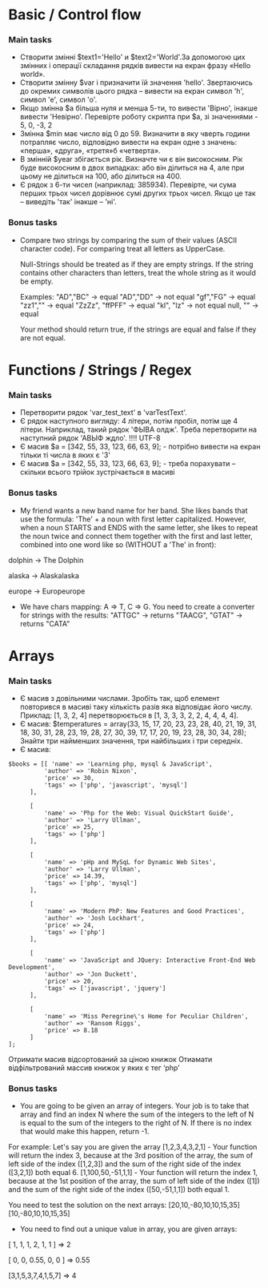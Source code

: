 # Basic / Control flow
### Main tasks
* Створити змінні $text1='Hello' и $text2='World'.За допомогою цих змінних і операції складання рядків вивести на екран фразу «Hello world».
* Створити змінну $var і призначити їй значення 'hello'. Звертаючись до окремих символів цього рядка – вивести на екран символ 'h', символ 'e', символ 'o'.
* Якщо змінна $a більша нуля и менша 5-ти, то вивести 'Вірно', інакше вивести 'Невірно'. Перевірте роботу скрипта при $a, зі значеннями - 5, 0, -3, 2
* Змінна $min має число від 0 до 59. Визначити в яку чверть години потрапляє число, відповідно вивести на екран одне з значень: «перша», «друга», «третя»б «четверта».
* В змінній $year збігається рік. Визначте чи є він високосним. Рік буде високосним в двох випадках: або він ділиться на 4, але при цьому не ділиться на 100, або ділиться на 400.
* Є рядок з 6-ти чисел (наприклад: 385934). Перевірте, чи сума перших трьох чисел дорівнює сумі других трьох чисел. Якщо це так – виведіть 'так' інакше – 'ні'.


### Bonus tasks
* Compare two strings by comparing the sum of their values (ASCII character code).
For comparing treat all letters as UpperCase.

  Null-Strings should be treated as if they are empty strings.
  If the string contains other characters than letters, treat the whole string as it would be empty.

  Examples:
  "AD","BC" -> equal
  "AD","DD" -> not equal
  "gf","FG" -> equal
  "zz1","" -> equal
  "ZzZz", "ffPFF" -> equal
  "kl", "lz" -> not equal
  null, "" -> equal

  Your method should return true, if the strings are equal and false if they are not equal.



# Functions / Strings / Regex
### Main tasks
* Перетворити рядок 'var_test_text' в 'varTestText'.
* Є рядок наступного вигляду: 4 літери, потім пробіл, потім ще 4 літери. Наприклад, такий рядок 'ФЫВА олдж'. Треба перетворити на наступний рядок 'АВЫФ ждло'. !!!! UTF-8
* Є масив $a = [342, 55, 33, 123, 66, 63, 9]; - потрібно вивести на екран тільки ті числа в яких є '3'
* Є масив $a = [342, 55, 33, 123, 66, 63, 9]; - треба порахувати – скільки всього трійок зустрічається в масиві


### Bonus tasks
* My friend wants a new band name for her band. She likes bands that use the formula: 'The' + a noun with first letter capitalized. However, when a noun STARTS and ENDS with the same letter, she likes to repeat the noun twice and connect them together with the first and last letter, combined into one word like so (WITHOUT a 'The' in front):

dolphin -> The Dolphin

alaska -> Alaskalaska

europe -> Europeurope
* We have chars mapping: A => T, C => G. You need to create a converter for strings with the results: "ATTGC" -> returns "TAACG", "GTAT" -> returns "CATA"


# Arrays
### Main tasks
* Є масив з довільними числами. Зробіть так, щоб елемент повторився в масиві таку кількість разів яка відповідає його числу. Приклад: [1, 3, 2, 4] перетворюється в [1, 3, 3, 3, 2, 2, 4, 4, 4, 4].
* Є масив: 
$temperatures = array(33, 15, 17, 20, 23, 23, 28, 40, 21, 19, 31, 18, 30, 31, 28, 23, 19, 28, 27, 30, 39, 17, 17, 20, 19, 23, 28, 30, 34, 28);
Знайти три найменших значення, три найбільших і три середніх.
* Є масив: 

```
$books = [[ 'name' => 'Learning php, mysql & JavaScript',
          'author' => 'Robin Nixon',
          'price' => 30,
          'tags' => ['php', 'javascript', 'mysql']
      ],
      
      [
          'name' => 'Php for the Web: Visual QuickStart Guide',
          'author' => 'Larry Ullman',
          'price' => 25,
          'tags' => ['php']
      ],
      
      [
          'name' => 'pHp and MySqL for Dynamic Web Sites',
          'author' => 'Larry Ullman',
          'price' => 14.39,
          'tags' => ['php', 'mysql']
      ],
      
      [
          'name' => 'Modern PhP: New Features and Good Practices',
          'author' => 'Josh Lockhart',
          'price' => 24,
          'tags' => ['php']
      ],
      
      [
          'name' => 'JavaScript and JQuery: Interactive Front-End Web Development',
          'author' => 'Jon Duckett',
          'price' => 20,
          'tags' => ['javascript', 'jquery']
      ],
      
      [
          'name' => 'Miss Peregrine\'s Home for Peculiar Children',
          'author' => 'Ransom Riggs',
          'price' => 8.18
      ]
];
```  
Отримати масив відсортований за ціною книжок 
Отиамати відфільтрований массив книжок у яких є тег ‘php’


### Bonus tasks
* You are going to be given an array of integers. Your job is to take that array and find an index N where the sum of the integers to the left of N is equal to the sum of the integers to the right of N. If there is no index that would make this happen, return -1.

For example:
Let's say you are given the array [1,2,3,4,3,2,1] - Your function will return the index 3, because at the 3rd position of the array, the sum of left side of the index ([1,2,3]) and the sum of the right side of the index ([3,2,1]) both equal 6.
[1,100,50,-51,1,1] - Your function will return the index 1, because at the 1st position of the array, the sum of left side of the index ([1]) and the sum of the right side of the index ([50,-51,1,1]) both equal 1.

You need to test the solution on the next arrays: 
[20,10,-80,10,10,15,35]
[10,-80,10,10,15,35]

* You need to find out a unique value in array, you are given arrays:
 
 [ 1, 1, 1, 2, 1, 1 ] => 2
 
 [ 0, 0, 0.55, 0, 0 ] => 0.55 
 
 [3,1,5,3,7,4,1,5,7] => 4



